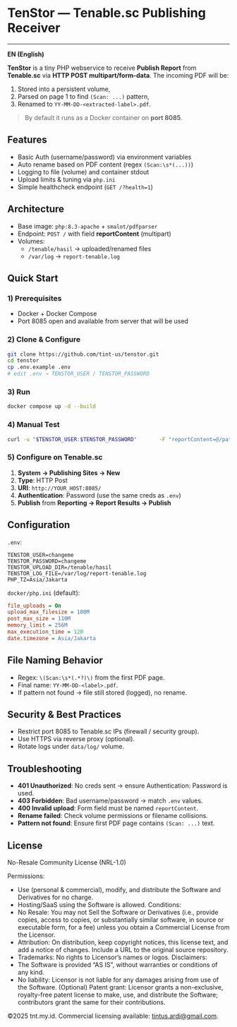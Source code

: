 
# TenStor — Tenable.sc Publishing Receiver

---

**EN (English)**

**TenStor** is a tiny PHP webservice to receive **Publish Report** from **Tenable.sc** via **HTTP POST multipart/form-data**.
The incoming PDF will be:
1) Stored into a persistent volume,
2) Parsed on page 1 to find `(Scan: ...)` pattern,
3) Renamed to `YY-MM-DD-<extracted-label>.pdf`.

> By default it runs as a Docker container on **port 8085**.

## Features
- Basic Auth (username/password) via environment variables
- Auto rename based on PDF content (regex `(Scan:\s*(...))`)
- Logging to file (volume) and container stdout
- Upload limits & tuning via `php.ini`
- Simple healthcheck endpoint (`GET /?health=1`)

## Architecture
- Base image: `php:8.3-apache` + `smalot/pdfparser`
- Endpoint: `POST /` with field **reportContent** (multipart)
- Volumes:
  - `/tenable/hasil` → uploaded/renamed files
  - `/var/log` → `report-tenable.log`

## Quick Start

### 1) Prerequisites
- Docker + Docker Compose
- Port 8085 open and available from server that will be used

### 2) Clone & Configure
```bash
git clone https://github.com/tint-us/tenstor.git
cd tenstor
cp .env.example .env
# edit .env → TENSTOR_USER / TENSTOR_PASSWORD
```

### 3) Run
```bash
docker compose up -d --build
```

### 4) Manual Test
```bash
curl -u "$TENSTOR_USER:$TENSTOR_PASSWORD"       -F "reportContent=@/path/to/report.pdf"       http://YOUR_HOST:8085/
```

### 5) Configure on Tenable.sc
1. **System → Publishing Sites → New**
2. **Type**: HTTP Post
3. **URI**: `http://YOUR_HOST:8085/`
4. **Authentication**: Password (use the same creds as `.env`)
5. **Publish** from **Reporting → Report Results → Publish**

## Configuration

`.env`:
```env
TENSTOR_USER=changeme
TENSTOR_PASSWORD=changeme
TENSTOR_UPLOAD_DIR=/tenable/hasil
TENSTOR_LOG_FILE=/var/log/report-tenable.log
PHP_TZ=Asia/Jakarta
```

`docker/php.ini` (default):
```ini
file_uploads = On
upload_max_filesize = 100M
post_max_size = 110M
memory_limit = 256M
max_execution_time = 120
date.timezone = Asia/Jakarta
```

## File Naming Behavior
- Regex: `\(Scan:\s*(.*?)\)` from the first PDF page.
- Final name: `YY-MM-DD-<label>.pdf`.
- If pattern not found → file still stored (logged), no rename.

## Security & Best Practices
- Restrict port 8085 to Tenable.sc IPs (firewall / security group).
- Use HTTPS via reverse proxy (optional).
- Rotate logs under `data/log/` volume.

## Troubleshooting
- **401 Unauthorized**: No creds sent → ensure Authentication: Password is used.
- **403 Forbidden**: Bad username/password → match `.env` values.
- **400 Invalid upload**: Form field must be named `reportContent`.
- **Rename failed**: Check volume permissions or filename collisions.
- **Pattern not found**: Ensure first PDF page contains `(Scan: ...)` text.

## License

No-Resale Community License (NRL-1.0)

Permissions:
- Use (personal & commercial), modify, and distribute the Software and Derivatives for no charge.
- Hosting/SaaS using the Software is allowed.
Conditions:
- No Resale: You may not Sell the Software or Derivatives (i.e., provide copies, access to copies, or substantially similar software, in source or executable form, for a fee) unless you obtain a Commercial License from the Licensor.
- Attribution: On distribution, keep copyright notices, this license text, and add a notice of changes. Include a URL to the original source repository.
- Trademarks: No rights to Licensor’s names or logos.
Disclaimers:
- The Software is provided “AS IS”, without warranties or conditions of any kind.
- No liability: Licensor is not liable for any damages arising from use of the Software.
(Optional) Patent grant: Licensor grants a non-exclusive, royalty-free patent license to make, use, and distribute the Software; contributors grant the same for their contributions.

©2025 tnt.my.id. Commercial licensing available: tintus.ardi@gmail.com.
